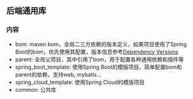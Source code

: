 ## 后端通用库
### 内容
- bom: maven bom，全局二三方依赖的版本定义，如果项目使用了Spring Boot的bom，优先使用其配置，版本信息参考[Dependency Versions](https://docs.spring.io/spring-boot/docs/current/reference/html/dependency-versions.html)
- parent: 全局父项目，其中引用了bom，用于配置各种通用依赖和插件等
- spring_boot_template: 使用Spring Boot的模版项目，简单配置bom和parent的依赖，支持web,  mybatis...
- spring_cloud_template: 使用Spring Cloud的模版项目
- common: 公共库
